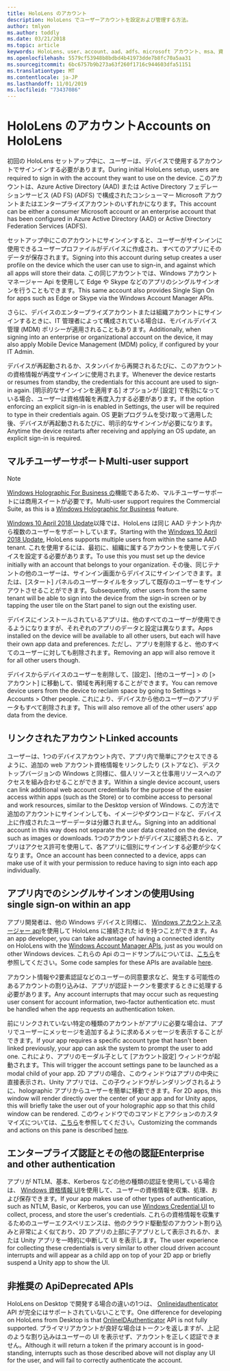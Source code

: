 ```yaml
---
title: HoloLens のアカウント
description: HoloLens でユーザーアカウントを設定および管理する方法。
author: tmlyon
ms.author: toddly
ms.date: 03/21/2018
ms.topic: article
keywords: HoloLens、user、account、aad、adfs、microsoft アカウント、msa、資格情報
ms.openlocfilehash: 5579cf53948b8bdbd4b41973dde7b8fc70a5aa31
ms.sourcegitcommit: 6bc6757b9b273a63f260f1716c944603dfa51151
ms.translationtype: MT
ms.contentlocale: ja-JP
ms.lasthandoff: 11/01/2019
ms.locfileid: "73437086"
---
```

# <a name="accounts-on-hololens"></a><span data-ttu-id="4d911-104">HoloLens のアカウント</span><span class="sxs-lookup"><span data-stu-id="4d911-104">Accounts on HoloLens</span></span>

<span data-ttu-id="4d911-105">初回の HoloLens セットアップ中に、ユーザーは、デバイスで使用するアカウントでサインインする必要があります。</span><span class="sxs-lookup"><span data-stu-id="4d911-105">During initial HoloLens setup, users are required to sign in with the account they want to use on the device.</span></span> <span data-ttu-id="4d911-106">このアカウントは、Azure Active Directory (AAD) または Active Directory フェデレーションサービス (AD FS) (ADFS) で構成されたコンシューマー Microsoft アカウントまたはエンタープライズアカウントのいずれかになります。</span><span class="sxs-lookup"><span data-stu-id="4d911-106">This account can be either a consumer Microsoft account or an enterprise account that has been configured in Azure Active Directory (AAD) or Active Directory Federation Services (ADFS).</span></span>

<span data-ttu-id="4d911-107">セットアップ中にこのアカウントにサインインすると、ユーザーがサインインに使用できるユーザープロファイルがデバイスに作成され、すべてのアプリにそのデータが保存されます。</span><span class="sxs-lookup"><span data-stu-id="4d911-107">Signing into this account during setup creates a user profile on the device which the user can use to sign-in, and against which all apps will store their data.</span></span> <span data-ttu-id="4d911-108">この同じアカウントでは、Windows アカウントマネージャー Api を使用して Edge や Skype などのアプリのシングルサインオンを行うこともできます。</span><span class="sxs-lookup"><span data-stu-id="4d911-108">This same account also provides Single Sign On for apps such as Edge or Skype via the Windows Account Manager APIs.</span></span>

<span data-ttu-id="4d911-109">さらに、デバイスのエンタープライズアカウントまたは組織アカウントにサインインするときに、IT 管理者によって構成されている場合は、モバイルデバイス管理 (MDM) ポリシーが適用されることもあります。</span><span class="sxs-lookup"><span data-stu-id="4d911-109">Additionally, when signing into an enterprise or organizational account on the device, it may also apply Mobile Device Management (MDM) policy, if configured by your IT Admin.</span></span>

<span data-ttu-id="4d911-110">デバイスが再起動されるか、スタンバイから再開されるたびに、このアカウントの資格情報が再度サインインに使用されます。</span><span class="sxs-lookup"><span data-stu-id="4d911-110">Whenever the device restarts or resumes from standby, the credentials for this account are used to sign-in again.</span></span> <span data-ttu-id="4d911-111">[明示的なサインインを適用する] オプションが [設定] で有効になっている場合、ユーザーは資格情報を再度入力する必要があります。</span><span class="sxs-lookup"><span data-stu-id="4d911-111">If the option enforcing an explicit sign-in is enabled in Settings, the user will be required to type in their credentials again.</span></span> <span data-ttu-id="4d911-112">OS 更新プログラムを受け取って適用した後、デバイスが再起動されるたびに、明示的なサインインが必要になります。</span><span class="sxs-lookup"><span data-stu-id="4d911-112">Anytime the device restarts after receiving and applying an OS update, an explicit sign-in is required.</span></span>

## <a name="multi-user-support"></a><span data-ttu-id="4d911-113">マルチユーザーサポート</span><span class="sxs-lookup"><span data-stu-id="4d911-113">Multi-user support</span></span>

>[!NOTE]
><span data-ttu-id="4d911-114">[Windows Holographic For Business の](https://docs.microsoft.com/hololens/hololens-upgrade-enterprise)機能であるため、マルチユーザーサポートには商用スイートが必要です。</span><span class="sxs-lookup"><span data-stu-id="4d911-114">Multi-user support requires the Commercial Suite, as this is a [Windows Holographic for Business](https://docs.microsoft.com/hololens/hololens-upgrade-enterprise) feature.</span></span>

<span data-ttu-id="4d911-115">[Windows 10 April 2018 Update](release-notes-april-2018.md)以降では、HoloLens は同じ AAD テナント内から複数のユーザーをサポートしています。</span><span class="sxs-lookup"><span data-stu-id="4d911-115">Starting with the [Windows 10 April 2018 Update](release-notes-april-2018.md), HoloLens supports multiple users from within the same AAD tenant.</span></span> <span data-ttu-id="4d911-116">これを使用するには、最初に、組織に属するアカウントを使用してデバイスを設定する必要があります。</span><span class="sxs-lookup"><span data-stu-id="4d911-116">To use this you must set up the device initially with an account that belongs to your organization.</span></span> <span data-ttu-id="4d911-117">その後、同じテナントの他のユーザーは、サインイン画面からデバイスにサインインできます。または、[スタート] パネルのユーザータイルをタップして既存のユーザーをサインアウトさせることができます。</span><span class="sxs-lookup"><span data-stu-id="4d911-117">Subsequently, other users from the same tenant will be able to sign into the device from the sign-in screen or by tapping the user tile on the Start panel to sign out the existing user.</span></span> 

<span data-ttu-id="4d911-118">デバイスにインストールされているアプリは、他のすべてのユーザーが使用できるようになりますが、それぞれのアプリのデータと設定は異なります。</span><span class="sxs-lookup"><span data-stu-id="4d911-118">Apps installed on the device will be available to all other users, but each will have their own app data and preferences.</span></span> <span data-ttu-id="4d911-119">ただし、アプリを削除すると、他のすべてのユーザーに対しても削除されます。</span><span class="sxs-lookup"><span data-stu-id="4d911-119">Removing an app will also remove it for all other users though.</span></span> 

<span data-ttu-id="4d911-120">デバイスからデバイスのユーザーを削除して、[設定]、[他のユーザー] > の [> アカウント] に移動して、領域を再利用することができます。</span><span class="sxs-lookup"><span data-stu-id="4d911-120">You can remove device users from the device to reclaim space by going to Settings > Accounts > Other people.</span></span> <span data-ttu-id="4d911-121">これにより、デバイスから他のユーザーのアプリデータもすべて削除されます。</span><span class="sxs-lookup"><span data-stu-id="4d911-121">This will also remove all of the other users' app data from the device.</span></span> 

## <a name="linked-accounts"></a><span data-ttu-id="4d911-122">リンクされたアカウント</span><span class="sxs-lookup"><span data-stu-id="4d911-122">Linked accounts</span></span>

<span data-ttu-id="4d911-123">ユーザーは、1つのデバイスアカウント内で、アプリ内で簡単にアクセスできるように、追加の web アカウント資格情報をリンクしたり (ストアなど)、デスクトップバージョンの Windows と同様に、個人リソースと仕事用リソースへのアクセスを組み合わせることができます。</span><span class="sxs-lookup"><span data-stu-id="4d911-123">Within a single device account, users can link additional web account credentials for the purpose of the easier access within apps (such as the Store) or to combine access to personal and work resources, similar to the Desktop version of Windows.</span></span> <span data-ttu-id="4d911-124">この方法で追加のアカウントにサインインしても、イメージやダウンロードなど、デバイス上に作成されたユーザーデータは分離されません。</span><span class="sxs-lookup"><span data-stu-id="4d911-124">Signing into an additional account in this way does not separate the user data created on the device, such as images or downloads.</span></span> <span data-ttu-id="4d911-125">1つのアカウントがデバイスに接続されると、アプリはアクセス許可を使用して、各アプリに個別にサインインする必要が少なくなります。</span><span class="sxs-lookup"><span data-stu-id="4d911-125">Once an account has been connected to a device, apps can make use of it with your permission to reduce having to sign into each app individually.</span></span>

## <a name="using-single-sign-on-within-an-app"></a><span data-ttu-id="4d911-126">アプリ内でのシングルサインオンの使用</span><span class="sxs-lookup"><span data-stu-id="4d911-126">Using single sign-on within an app</span></span>

<span data-ttu-id="4d911-127">アプリ開発者は、他の Windows デバイスと同様に、 [Windows アカウントマネージャー api](https://msdn.microsoft.com/library/windows/apps/xaml/windows.security.authentication.web.core.aspx)を使用して HoloLens に接続された id を持つことができます。</span><span class="sxs-lookup"><span data-stu-id="4d911-127">As an app developer, you can take advantage of having a connected identity on HoloLens with the [Windows Account Manager APIs](https://msdn.microsoft.com/library/windows/apps/xaml/windows.security.authentication.web.core.aspx), just as you would on other Windows devices.</span></span> <span data-ttu-id="4d911-128">これらの Api のコードサンプルについては、[こちら](https://go.microsoft.com/fwlink/p/?LinkId=620621)を参照してください。</span><span class="sxs-lookup"><span data-stu-id="4d911-128">Some code samples for these APIs are available [here](https://go.microsoft.com/fwlink/p/?LinkId=620621).</span></span>

<span data-ttu-id="4d911-129">アカウント情報や2要素認証などのユーザーの同意要求など、発生する可能性のあるアカウントの割り込みは、アプリが認証トークンを要求するときに処理する必要があります。</span><span class="sxs-lookup"><span data-stu-id="4d911-129">Any account interrupts that may occur such as requesting user consent for account information, two-factor authentication etc. must be handled when the app requests an authentication token.</span></span>

<span data-ttu-id="4d911-130">前にリンクされていない特定の種類のアカウントがアプリに必要な場合は、アプリでユーザーにメッセージを追加するように求めるメッセージを表示することができます。</span><span class="sxs-lookup"><span data-stu-id="4d911-130">If your app requires a specific account type that hasn't been linked previously, your app can ask the system to prompt the user to add one.</span></span> <span data-ttu-id="4d911-131">これにより、アプリのモーダル子として [アカウント設定] ウィンドウが起動されます。</span><span class="sxs-lookup"><span data-stu-id="4d911-131">This will trigger the account settings pane to be launched as a modal child of your app.</span></span> <span data-ttu-id="4d911-132">2D アプリの場合、このウィンドウはアプリの中央に直接表示され、Unity アプリでは、この子ウィンドウがレンダリングされるように、holographic アプリからユーザーを簡単に移動できます。</span><span class="sxs-lookup"><span data-stu-id="4d911-132">For 2D apps, this window will render directly over the center of your app and for Unity apps, this will briefly take the user out of your holographic app so that this child window can be rendered.</span></span> <span data-ttu-id="4d911-133">このウィンドウでのコマンドとアクションのカスタマイズについては、[こちら](https://msdn.microsoft.com/library/windows/apps/windows.ui.applicationsettings.webaccountcommand.aspx)を参照してください。</span><span class="sxs-lookup"><span data-stu-id="4d911-133">Customizing the commands and actions on this pane is described [here](https://msdn.microsoft.com/library/windows/apps/windows.ui.applicationsettings.webaccountcommand.aspx).</span></span>

## <a name="enterprise-and-other-authentication"></a><span data-ttu-id="4d911-134">エンタープライズ認証とその他の認証</span><span class="sxs-lookup"><span data-stu-id="4d911-134">Enterprise and other authentication</span></span>

<span data-ttu-id="4d911-135">アプリが NTLM、基本、Kerberos などの他の種類の認証を使用している場合は、 [Windows 資格情報 UI](https://msdn.microsoft.com/library/windows/apps/windows.security.credentials.ui.aspx)を使用して、ユーザーの資格情報を収集、処理、および保存できます。</span><span class="sxs-lookup"><span data-stu-id="4d911-135">If your app makes use of other types of authentication, such as NTLM, Basic, or Kerberos, you can use [Windows Credential UI](https://msdn.microsoft.com/library/windows/apps/windows.security.credentials.ui.aspx) to collect, process, and store the user's credentials.</span></span> <span data-ttu-id="4d911-136">これらの資格情報を収集するためのユーザーエクスペリエンスは、他のクラウド駆動型のアカウント割り込みと非常によく似ており、2D アプリの上部に子アプリとして表示されるか、または Unity アプリを一時的に中断して UI を表示します。</span><span class="sxs-lookup"><span data-stu-id="4d911-136">The user experience for collecting these credentials is very similar to other cloud driven account interrupts and will appear as a child app on top of your 2D app or briefly suspend a Unity app to show the UI.</span></span>

## <a name="deprecated-apis"></a><span data-ttu-id="4d911-137">非推奨の Api</span><span class="sxs-lookup"><span data-stu-id="4d911-137">Deprecated APIs</span></span>

<span data-ttu-id="4d911-138">HoloLens on Desktop で開発する場合の違いの1つは、 [Onlineidauthenticator](https://msdn.microsoft.com/library/windows/apps/windows.security.authentication.onlineid.onlineidauthenticator.aspx) API が完全にはサポートされていないことです。</span><span class="sxs-lookup"><span data-stu-id="4d911-138">One difference for developing on HoloLens from Desktop is that [OnlineIDAuthenticator](https://msdn.microsoft.com/library/windows/apps/windows.security.authentication.onlineid.onlineidauthenticator.aspx) API is not fully supported.</span></span> <span data-ttu-id="4d911-139">プライマリアカウントが良好な場合はトークンを返しますが、上記のような割り込みはユーザーの UI を表示せず、アカウントを正しく認証できません。</span><span class="sxs-lookup"><span data-stu-id="4d911-139">Although it will return a token if the primary account is in good-standing, interrupts such as those described above will not display any UI for the user, and will fail to correctly authenticate the account.</span></span>

